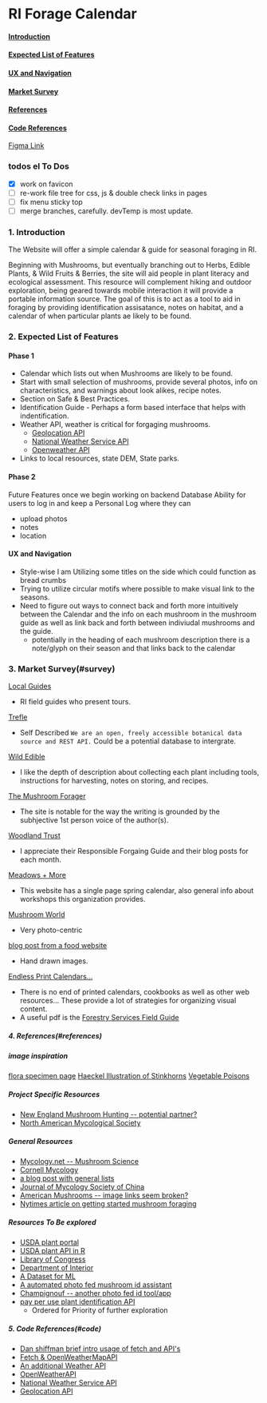 # RI Forage Calendar
####  [Introduction](#introduction)  
####  [Expected List of Features](#expected-list-of-features)
####  [UX and Navigation](#ux-and-navigation)
####  [Market Survey](#market-survey)
####  [References](#references)
####  [Code References](#code)

[Figma Link](https://www.figma.com/file/BFYyoJnBJlD7sh3y5kPFSC/Mushroom-Forage-Calendar?node-id=0%3A1)

### todos el To Dos
- [x] work on favicon
- [ ] re-work file tree for css, js & double check links in pages
- [ ] fix menu sticky top
- [ ] merge branches, carefully. devTemp is most update.

### 1. Introduction

The Website will offer a simple calendar & guide for seasonal foraging in RI.

Beginning with Mushrooms, but eventually branching out to Herbs, Edible Plants, & Wild Fruits & Berries, the site will aid people in plant literacy and ecological assessment. This resource will complement hiking and outdoor exploration, being geared towards mobile interaction it will provide a portable information source. The goal of this is to act as a tool to aid in foraging by providing identification assisatance, notes on habitat, and a calendar of when particular plants ae likely to be found.

### 2. Expected List of Features
#### Phase 1
* Calendar which lists out when Mushrooms are likely to be found.
* Start with small selection of mushrooms, provide several photos, info on characteristics, and warnings about look alikes, recipe notes.
* Section on Safe & Best Practices.
* Identification Guide - Perhaps a form based interface that helps with indentification.
* Weather API, weather is critical for forgaging mushrooms.   
  * [Geolocation API](https://developer.mozilla.org/en-US/docs/Web/API/Geolocation_API)
  * [National Weather Service API](https://www.weather.gov/documentation/services-web-api)
  * [Openweather API](https://openweathermap.org/api)
* Links to local resources, state DEM, State parks.

#### Phase 2
Future Features once we begin working on backend Database
Ability for users to log in and keep a Personal Log where they can
* upload photos
* notes
* location

#### UX and Navigation
* Style-wise I am Utilizing some titles on the side which could function as bread crumbs
* Trying to utilize circular motifs where possible to make visual link to the seasons.
* Need to figure out ways to connect back and forth more intuitively between the Calendar and the info on each mushroom in the mushroom guide as well as link back and forth between indiviudal mushrooms and the guide.
   * potentially in the heading of each mushroom description there is a note/glyph on their season and that links back to the calendar


### 3. Market Survey(#survey)
[Local Guides](https://mushroomhunting.org/)
* RI field guides who present tours. 

[Trefle](https://trefle.io/)
* Self Described `We are an open, freely accessible botanical data source and REST API.` Could be a potential database to intergrate.

[Wild Edible](https://www.wildedible.com/foraging)
* I like the depth of description about collecting each plant including tools, instructions for harvesting, notes on storing, and recipes.

[The Mushroom Forager](http://themushroomforager.com/category/foragecast/)
* The site is notable for the way the writing is grounded by the subhjective 1st person voice of the author(s).

[Woodland Trust](https://www.woodlandtrust.org.uk/visiting-woods/things-to-do/foraging/)
* I appreciate their Responsible Forgaing Guide and their blog posts for each month.

[Meadows + More](https://www.meadowsandmore.com/in-the-field/foraging-calendar/)
* This website has a single page spring calendar, also general info about workshops this organization provides.

[Mushroom World](http://www.mushroom.world/mushrooms/list)
* Very photo-centric

[blog post from a food website](https://food52.com/blog/20860-an-illustrated-guide-to-mushroom-foraging-10-earthy-savory-recipes)
* Hand drawn images.

[Endless Print Calendars...](https://www.google.com/search?q=foraging+calendar&safe=off&client=firefox-b-1-d&sxsrf=ALeKk01x5v9r2wR-6wFK-EaaFXV7Xa1eLg:1605312541598&tbm=isch&source=iu&ictx=1&fir=PxhMrXrqCPgApM%252C-QPq0tdN_tA7TM%252C_&vet=1&usg=AI4_-kQmHAGGU0INLKy3W1i4Fni1fWCMkA&sa=X&ved=2ahUKEwi3962e34DtAhWqFlkFHSrZAwoQ9QF6BAgLEEs#imgrc=PxhMrXrqCPgApM)
* There is no end of printed calendars, cookbooks as well as other web resources... These provide a lot of strategies for organizing visual content.
* A useful pdf is the [Forestry Services Field Guide](https://www.fs.fed.us/nrs/pubs/gtr/gtr_nrs79.pdf)


##### 4. References(#references)
##### image inspiration
[flora specimen page](https://www.loc.gov/resource/ppmsca.24849/)
[Haeckel Illustration of Stinkhorns](https://www.loc.gov/item/2015648945/)
[Vegetable Poisons](https://www.loc.gov/resource/ds.06482/)

##### Project Specific Resources 
* [New England Mushroom Hunting -- potential partner?](https://www.facebook.com/Southern-New-England-Mushroom-Hunting-657591177628706/)  
* [North American Mycological Society](https://namyco.org/)
##### General Resources  
* [Mycology.net -- Mushroom Science](https://www.mycology.net/)  
* [Cornell Mycology](http://mycology.cornell.edu/fmush.html)
* [a blog post with general lists](https://www.thebalanceeveryday.com/foraging-for-food-a-monthly-guide-1388185)
* [Journal of Mycology Society of China](https://www.tandfonline.com/toc/tmyc/current)
* [American Mushrooms -- image links seem broken?](https://americanmushrooms.com)
* [Nytimes article on getting started mushroom foraging](https://www.nytimes.com/wirecutter/blog/how-to-hunt-mushrooms/)

##### Resources To Be explored 
* [USDA plant portal](https://plants.sc.egov.usda.gov/java/)
* [USDA plant API in R](https://data.nal.usda.gov/dataset/usda-plants-database-api-r)
* [Library of Congress](https://www.loc.gov/photos/?q=mushrooms)
* [Department of Interior](https://www.doi.gov/library/internet/plants)
* [A Dataset for ML](https://www.kaggle.com/uciml/mushroom-classification)
* [A automated photo fed mushroom id assistant](https://www.fungusid.com/)
 * [Champignouf -- another photo fed id tool/app](https://champignouf.com/)
* [pay per use plant identification API](https://web.plant.id/plant-identification-api/)
  * Ordered for Priority of further exploration

##### 5. Code References(#code)

* [Dan shiffman brief intro usage of fetch and API's](https://www.youtube.com/watch?v=uxf0--uiX0I)
* [Fetch & OpenWeatherMapAPI](https://bithacker.dev/fetch-weather-openweathermap-api-javascript)
 * [An additional Weather API](https://medium.com/swlh/a-simple-javascript-weather-application-and-json-parsing-abd21ff0ea9a)
* [OpenWeatherAPI](https://openweathermap.org/appid)
* [National Weather Service API](https://www.weather.gov/documentation/services-web-api)
* [Geolocation API](https://developer.mozilla.org/en-US/docs/Web/API/Geolocation_API)
